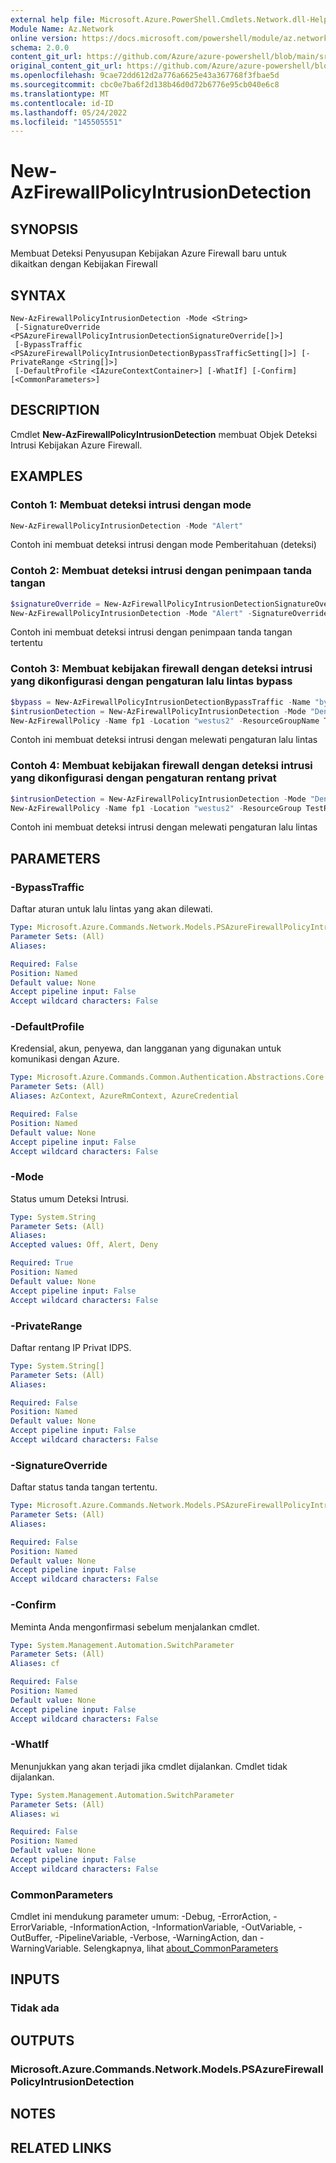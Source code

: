 ```yaml
---
external help file: Microsoft.Azure.PowerShell.Cmdlets.Network.dll-Help.xml
Module Name: Az.Network
online version: https://docs.microsoft.com/powershell/module/az.network/new-azfirewallpolicyintrusiondetection
schema: 2.0.0
content_git_url: https://github.com/Azure/azure-powershell/blob/main/src/Network/Network/help/New-AzFirewallPolicyIntrusionDetection.md
original_content_git_url: https://github.com/Azure/azure-powershell/blob/main/src/Network/Network/help/New-AzFirewallPolicyIntrusionDetection.md
ms.openlocfilehash: 9cae72dd612d2a776a6625e43a367768f3fbae5d
ms.sourcegitcommit: cbc0e7ba6f2d138b46d0d72b6776e95cb040e6c8
ms.translationtype: MT
ms.contentlocale: id-ID
ms.lasthandoff: 05/24/2022
ms.locfileid: "145505551"
---
```

# New-AzFirewallPolicyIntrusionDetection

## SYNOPSIS
Membuat Deteksi Penyusupan Kebijakan Azure Firewall baru untuk dikaitkan dengan Kebijakan Firewall

## SYNTAX

```
New-AzFirewallPolicyIntrusionDetection -Mode <String>
 [-SignatureOverride <PSAzureFirewallPolicyIntrusionDetectionSignatureOverride[]>]
 [-BypassTraffic <PSAzureFirewallPolicyIntrusionDetectionBypassTrafficSetting[]>] [-PrivateRange <String[]>]
 [-DefaultProfile <IAzureContextContainer>] [-WhatIf] [-Confirm] [<CommonParameters>]
```

## DESCRIPTION
Cmdlet **New-AzFirewallPolicyIntrusionDetection** membuat Objek Deteksi Intrusi Kebijakan Azure Firewall.

## EXAMPLES

### Contoh 1: Membuat deteksi intrusi dengan mode
```powershell
New-AzFirewallPolicyIntrusionDetection -Mode "Alert"
```

Contoh ini membuat deteksi intrusi dengan mode Pemberitahuan (deteksi)

### Contoh 2: Membuat deteksi intrusi dengan penimpaan tanda tangan
```powershell
$signatureOverride = New-AzFirewallPolicyIntrusionDetectionSignatureOverride -Id "123456798" -Mode "Deny"
New-AzFirewallPolicyIntrusionDetection -Mode "Alert" -SignatureOverride $signatureOverride
```

Contoh ini membuat deteksi intrusi dengan penimpaan tanda tangan tertentu

### Contoh 3: Membuat kebijakan firewall dengan deteksi intrusi yang dikonfigurasi dengan pengaturan lalu lintas bypass
```powershell
$bypass = New-AzFirewallPolicyIntrusionDetectionBypassTraffic -Name "bypass-setting" -Protocol "TCP" -DestinationPort "80" -SourceAddress "10.0.0.0" -DestinationAddress "10.0.0.0"
$intrusionDetection = New-AzFirewallPolicyIntrusionDetection -Mode "Deny" -BypassTraffic $bypass
New-AzFirewallPolicy -Name fp1 -Location "westus2" -ResourceGroupName TestRg -SkuTier "Premium" -IntrusionDetection $intrusionDetection
```

Contoh ini membuat deteksi intrusi dengan melewati pengaturan lalu lintas

### Contoh 4: Membuat kebijakan firewall dengan deteksi intrusi yang dikonfigurasi dengan pengaturan rentang privat
```powershell
$intrusionDetection = New-AzFirewallPolicyIntrusionDetection -Mode "Deny" -PrivateRange @("167.220.204.0/24", "167.221.205.101/32")
New-AzFirewallPolicy -Name fp1 -Location "westus2" -ResourceGroup TestRg -SkuTier "Premium" -IntrusionDetection $intrusionDetection
```

Contoh ini membuat deteksi intrusi dengan melewati pengaturan lalu lintas

## PARAMETERS

### -BypassTraffic
Daftar aturan untuk lalu lintas yang akan dilewati.

```yaml
Type: Microsoft.Azure.Commands.Network.Models.PSAzureFirewallPolicyIntrusionDetectionBypassTrafficSetting[]
Parameter Sets: (All)
Aliases:

Required: False
Position: Named
Default value: None
Accept pipeline input: False
Accept wildcard characters: False
```

### -DefaultProfile
Kredensial, akun, penyewa, dan langganan yang digunakan untuk komunikasi dengan Azure.

```yaml
Type: Microsoft.Azure.Commands.Common.Authentication.Abstractions.Core.IAzureContextContainer
Parameter Sets: (All)
Aliases: AzContext, AzureRmContext, AzureCredential

Required: False
Position: Named
Default value: None
Accept pipeline input: False
Accept wildcard characters: False
```

### -Mode
Status umum Deteksi Intrusi.

```yaml
Type: System.String
Parameter Sets: (All)
Aliases:
Accepted values: Off, Alert, Deny

Required: True
Position: Named
Default value: None
Accept pipeline input: False
Accept wildcard characters: False
```

### -PrivateRange
Daftar rentang IP Privat IDPS.

```yaml
Type: System.String[]
Parameter Sets: (All)
Aliases:

Required: False
Position: Named
Default value: None
Accept pipeline input: False
Accept wildcard characters: False
```

### -SignatureOverride
Daftar status tanda tangan tertentu.

```yaml
Type: Microsoft.Azure.Commands.Network.Models.PSAzureFirewallPolicyIntrusionDetectionSignatureOverride[]
Parameter Sets: (All)
Aliases:

Required: False
Position: Named
Default value: None
Accept pipeline input: False
Accept wildcard characters: False
```

### -Confirm
Meminta Anda mengonfirmasi sebelum menjalankan cmdlet.

```yaml
Type: System.Management.Automation.SwitchParameter
Parameter Sets: (All)
Aliases: cf

Required: False
Position: Named
Default value: None
Accept pipeline input: False
Accept wildcard characters: False
```

### -WhatIf
Menunjukkan yang akan terjadi jika cmdlet dijalankan.
Cmdlet tidak dijalankan.

```yaml
Type: System.Management.Automation.SwitchParameter
Parameter Sets: (All)
Aliases: wi

Required: False
Position: Named
Default value: None
Accept pipeline input: False
Accept wildcard characters: False
```

### CommonParameters
Cmdlet ini mendukung parameter umum: -Debug, -ErrorAction, -ErrorVariable, -InformationAction, -InformationVariable, -OutVariable, -OutBuffer, -PipelineVariable, -Verbose, -WarningAction, dan -WarningVariable. Selengkapnya, lihat [about_CommonParameters](http://go.microsoft.com/fwlink/?LinkID=113216)

## INPUTS

### Tidak ada

## OUTPUTS

### Microsoft.Azure.Commands.Network.Models.PSAzureFirewallPolicyIntrusionDetection

## NOTES

## RELATED LINKS
